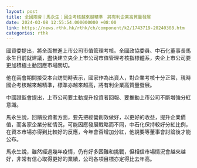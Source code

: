 ```yaml
---
layout: post
title: 全國兩會｜馬永生：國企考核越來越精準　將有利企業高質量發展
date: 2024-03-08 12:55:54.000000000 +08:00
link: https://news.rthk.hk/rthk/ch/component/k2/1743719-20240308.htm
categories: rthk
---
```


國資委提出，將全面推進上市公司市值管理考核。全國政協委員、中石化董事長馬永生日前就建議，盡快建立央企上市公司市值管理考核指標體系，央企上市公司要更加積極主動回應市場關切。

他在兩會期間接受本台訪問時表示，國家作為出資人，對企業考核十分正常，現時國企考核越來越精準，標準亦越來越高，將有利企業高質量發展。

中國證監會提出，上市公司要主動提升投資者回報、要推動上市公司不斷增強分紅意識。

馬永生說，回饋投資者方面，要先把經營創效做好，以更好的收益，提升企業價值，而各家企業分紅情況，可能因應發展戰略而不同，中石化保持較好分紅比例，在資本市場亦得到比較好的反應，今年會否增加分紅，他說要等董事會討論後才能公布。

馬永生說，雖然經過幾年疫情，仍有好多困難和挑戰，但相信市場情況會越來越好，非常有信心取得更好的業績，公司各項目標亦定得比去年高。
